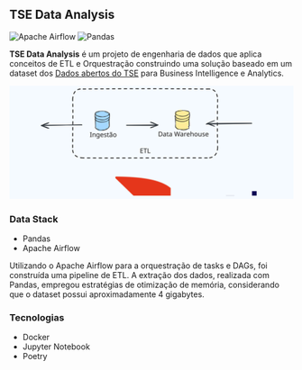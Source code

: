 ## TSE Data Analysis

![Apache Airflow](https://img.shields.io/badge/Apache%20Airflow-017CEE?style=for-the-badge&logo=Apache%20Airflow&logoColor=white)
![Pandas](https://img.shields.io/badge/pandas-%23150458.svg?style=for-the-badge&logo=pandas&logoColor=white)

**TSE Data Analysis** é um projeto de engenharia de dados que aplica conceitos de ETL e Orquestração construindo uma solução baseado em um dataset dos [Dados abertos do TSE](https://dadosabertos.tse.jus.br/dataset/resultados-2022) para Business Intelligence e Analytics.

<div align="center">
  <img width="1000" src="./.github/readme/etl-arch.svg" />
</div>

### Data Stack
  + Pandas
  + Apache Airflow

Utilizando o Apache Airflow para a orquestração de tasks e DAGs, foi construída uma pipeline de ETL. A extração dos dados, realizada com Pandas, empregou estratégias de otimização de memória, considerando que o dataset possui aproximadamente 4 gigabytes.

### Tecnologias
  + Docker
  + Jupyter Notebook
  + Poetry